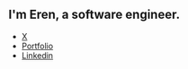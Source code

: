 <h2>I'm Eren, a software engineer.</h2>

<ul>
  <li><a href="https://twitter.com/erentrkg" alt="x">X</a></li>
  <li><a href="https://erenturkoglu.com/" alt="portfolio">Portfolio</a></li>
  <li><a href="https://www.linkedin.com/in/erenturkoglu/" alt="linkedin">Linkedin</a></li>

</ul>


